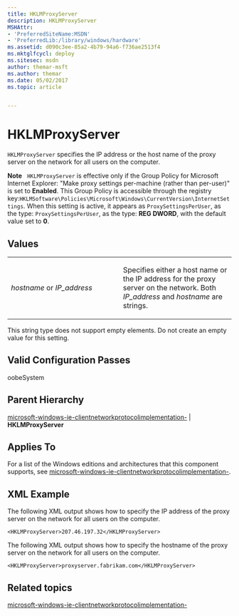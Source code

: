 ```yaml
---
title: HKLMProxyServer
description: HKLMProxyServer
MSHAttr:
- 'PreferredSiteName:MSDN'
- 'PreferredLib:/library/windows/hardware'
ms.assetid: d090c3ee-85a2-4b79-94a6-f736ae2513f4
ms.mktglfcycl: deploy
ms.sitesec: msdn
author: themar-msft
ms.author: themar
ms.date: 05/02/2017
ms.topic: article


---
```


# HKLMProxyServer


`HKLMProxyServer` specifies the IP address or the host name of the proxy server on the network for all users on the computer.

**Note**  
`HKLMProxyServer` is effective only if the Group Policy for Microsoft Internet Explorer: "Make proxy settings per-machine (rather than per-user)" is set to **Enabled**. This Group Policy is accessible through the registry key:`HKLMSoftware\Policies\Microsoft\Windows\CurrentVersion\InternetSettings`. When this setting is active, it appears as `ProxySettingsPerUser`, as the type: `ProxySettingsPerUser`, as the type: **REG DWORD**, with the default value set to **0**.

 

## Values


<table>
<colgroup>
<col width="50%" />
<col width="50%" />
</colgroup>
<tbody>
<tr class="odd">
<td><p><em>hostname</em> or <em>IP_address</em></p></td>
<td><p>Specifies either a host name or the IP address for the proxy server on the network. Both <em>IP_address</em> and <em>hostname</em> are strings.</p></td>
</tr>
</tbody>
</table>

 

This string type does not support empty elements. Do not create an empty value for this setting.

## Valid Configuration Passes


oobeSystem

## Parent Hierarchy


[microsoft-windows-ie-clientnetworkprotocolimplementation-](microsoft-windows-ie-clientnetworkprotocolimplementation.md) | **HKLMProxyServer**

## Applies To


For a list of the Windows editions and architectures that this component supports, see [microsoft-windows-ie-clientnetworkprotocolimplementation-](microsoft-windows-ie-clientnetworkprotocolimplementation.md).

## XML Example


The following XML output shows how to specify the IP address of the proxy server on the network for all users on the computer.

```
<HKLMProxyServer>207.46.197.32</HKLMProxyServer>
```

The following XML output shows how to specify the hostname of the proxy server on the network for all users on the computer.

```
<HKLMProxyServer>proxyserver.fabrikam.com</HKLMProxyServer>
```

## Related topics


[microsoft-windows-ie-clientnetworkprotocolimplementation-](microsoft-windows-ie-clientnetworkprotocolimplementation.md)

 

 







